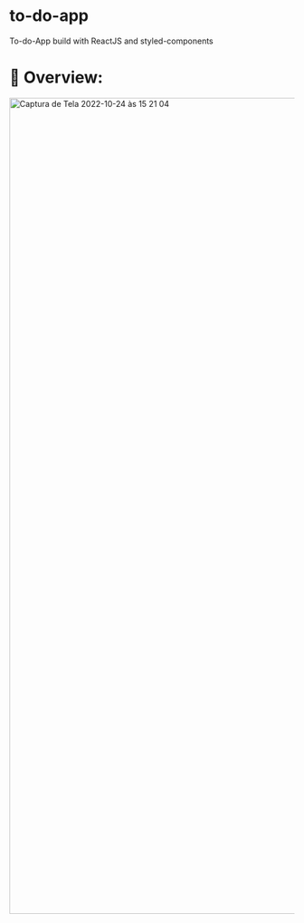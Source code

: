 # to-do-app
To-do-App build with ReactJS and styled-components

# 📸 Overview:
<img width="1440" alt="Captura de Tela 2022-10-24 às 15 21 04" src="https://user-images.githubusercontent.com/78479021/197598536-9add8835-29ae-4dfc-a8d2-0c808a85abda.png">

